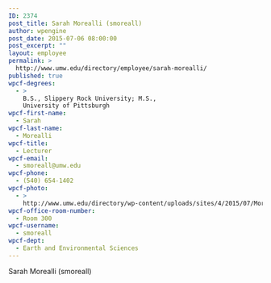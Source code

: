 ```yaml
---
ID: 2374
post_title: Sarah Morealli (smoreall)
author: wpengine
post_date: 2015-07-06 08:00:00
post_excerpt: ""
layout: employee
permalink: >
  http://www.umw.edu/directory/employee/sarah-morealli/
published: true
wpcf-degrees:
  - >
    B.S., Slippery Rock University; M.S.,
    University of Pittsburgh
wpcf-first-name:
  - Sarah
wpcf-last-name:
  - Morealli
wpcf-title:
  - Lecturer
wpcf-email:
  - smoreall@umw.edu
wpcf-phone:
  - (540) 654-1402
wpcf-photo:
  - >
    http://www.umw.edu/directory/wp-content/uploads/sites/4/2015/07/Morealli_Sarah_A_153.jpg
wpcf-office-room-number:
  - Room 300
wpcf-username:
  - smoreall
wpcf-dept:
  - Earth and Environmental Sciences
---
```

Sarah Morealli (smoreall)
